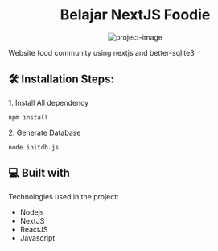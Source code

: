 <h1 align="center" id="title">Belajar NextJS Foodie</h1>

<p align="center"><img src="" alt="project-image"></p>

<p id="description">Website food community using nextjs and better-sqlite3</p>

<h2>🛠️ Installation Steps:</h2>

<p>1. Install All dependency</p>

```
npm install
```

<p>2. Generate Database</p>

```
node initdb.js
```

  
  
<h2>💻 Built with</h2>

Technologies used in the project:

*   Nodejs
*   NextJS
*   ReactJS
*   Javascript